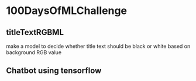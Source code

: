 # 100DaysOfMLChallenge

## titleTextRGBML
make a model to decide whether title text should be black or white based on background RGB value 

## Chatbot using tensorflow
